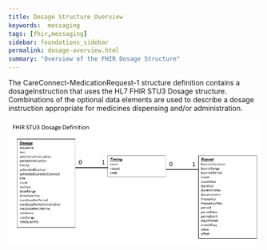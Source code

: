 ```yaml
---
title: Dosage Structure Overview
keywords:  messaging
tags: [fhir,messaging]
sidebar: foundations_sidebar
permalink: dosage-overview.html
summary: "Overview of the FHIR Dosage Structure"
---
```




The CareConnect-MedicationRequest-1 structure definition contains a dosageInstruction that uses the HL7 FHIR STU3 Dosage structure. Combinations of the optional data elements are used to describe a dosage instruction appropriate for medicines dispensing and/or administration.

![alt text](images/explore/dosage.jpg "FHIR STU3 Dosage Structure")

